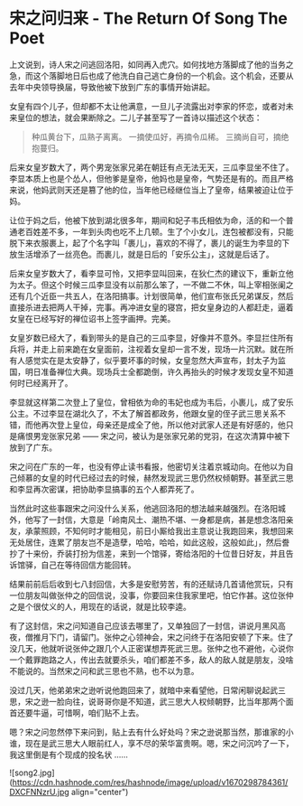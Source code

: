 # 宋之问归来 - The Return Of Song The Poet

上文说到，诗人宋之问逃回洛阳，如同再入虎穴。如何找地方落脚成了他的当务之急，而这个落脚地日后也成了他洗白自己逃亡身份的一个机会。这个机会，还要从去年中央领导换届，导致他被下放到广东的事情开始讲起。

女皇有四个儿子，但却都不太让他满意，一旦儿子流露出对李家的怀恋，或者对未来皇位的想法，就会果断除之。二儿子甚至写了一首诗以描述这个状态：

> 种瓜黄台下，瓜熟子离离。 
> 一摘使瓜好，再摘令瓜稀。 
> 三摘尚自可，摘绝抱蔓归。

后来女皇岁数大了，两个男宠张家兄弟在朝廷有点无法无天，三瓜李显坐不住了。李显本质上也是个怂人，但他爹是皇帝，他妈也是皇帝，气势还是有的。而且严格来说，他妈武则天还是篡了他的位，当年他已经继位当上了皇帝，结果被迫让位于妈。

让位于妈之后，他被下放到湖北很多年，期间和妃子韦氏相依为命，活的和一个普通老百姓差不多，一年到头肉也吃不上几顿。生了个小女儿，连包被都没有，只能脱下来衣服裹上，起了个名字叫「裹儿」，喜欢的不得了，裹儿的诞生为李显的下放生活增添了一丝亮色。而裹儿，就是日后的「安乐公主」，这就是后话了。

后来女皇岁数大了，看李显可怜，又把李显叫回来，在狄仁杰的建议下，重新立他为太子。但这个时候三瓜李显没有以前那么笨了，一不做二不休，叫上宰相张阑之还有几个近臣一共五人，在洛阳搞事。计划很简单，他们宣布张氏兄弟谋反，然后直接杀进去把两人干掉，完事。再冲进女皇的寝宫，把女皇身边的人都赶走，逼着女皇在已经写好的禅位诏书上签字画押。完美。

女皇岁数已经大了，看到带头的是自己的三瓜李显，好像并不意外。李显拦住所有兵将，并走上前来跪在女皇面前，注视着女皇却一言不发，现场一片沉默。就在所有人感觉实在是太安静了，似乎要坏事的时候，女皇忽然大声宣布，封太子为监国，明日准备禅位大典。现场兵士全都跪倒，许久再抬头的时候才发现女皇不知道何时已经离开了。

李显就这样第二次登上了皇位，曾相依为命的韦妃也成为韦后，小裹儿，成了安乐公主。不过李显在湖北久了，不太了解首都政务，他跟女皇的侄子武三思关系不错，而他再次登上皇位，母亲还是成全了他，所以他对武家人还是有好感的，他只是痛恨男宠张家兄弟 —— 宋之问，被认为是张家兄弟的党羽，在这次清算中被下放到了广东。

宋之问在广东的一年，也没有停止读书看报，他密切关注着京城动向。在他以为自己倾慕的女皇的时代已经过去的时候，赫然发现武三思仍然权倾朝野。甚至武三思和李显再次密谋，把协助李显搞事的五个人都弄死了。

当然此时这些事跟宋之问没什么关系，他逃回洛阳的想法越来越强烈。在洛阳城外，他写了一封信，大意是「岭南风土、潮热不堪、一身都是病，甚是想念洛阳亲友，承蒙照顾，不知何时才能相见，前日小厮给我出主意说让我跑回来，我想回来无处居住，连累了朋友岂不是造孽，哈哈，哈哈，如此这般，这般如此」，然后誊抄了十来份，乔装打扮为信差，来到一个馆驿，寄给洛阳的十位昔日好友，并且告诉馆驿，自己在等待回信方能回转。

结果前前后后收到七八封回信，大多是安慰劳苦，有的还赋诗几首请他赏玩，只有一位朋友叫做张仲之的回信说，没事，你要回来住我家里吧，怕它作甚。这位张仲之是个很仗义的人，用现在的话说，就是比较李逵。

有了这封信，宋之问知道自己应该去哪里了，又单独回了一封信，讲说月黑风高夜，僧推月下门，请留门。张仲之心领神会，宋之问终于在洛阳安顿了下来。住了没几天，他就听说张仲之跟几个人正密谋想弄死武三思。张仲之也不避他，心说你一个戴罪跑路之人，传出去就要杀头，咱们都差不多，敌人的敌人就是朋友，没啥不能说的。当然宋之问和武三思也不熟，也不以为意。

没过几天，他弟弟宋之逊听说他跑回来了，就暗中来看望他，日常闲聊说起武三思，宋之逊一脸向往，说哥哥你是不知道，武三思大人权倾朝野，比当年那两个面首还要牛逼，可惜啊，咱们贴不上去。

嗯？宋之问忽然停下来问到，贴上去有什么好处吗？宋之逊说那当然，那谁家的小谁，现在是武三思大人眼前红人，享不尽的荣华富贵啊。嗯，宋之问沉吟了一下，我这里倒是有个现成的投名状 ……


![song2.jpg](https://cdn.hashnode.com/res/hashnode/image/upload/v1670298784361/DXCFNNzrU.jpg align="center")











